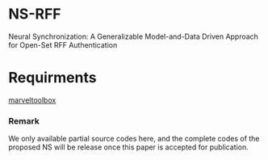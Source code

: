 # NS-RFF
Neural Synchronization: A Generalizable Model-and-Data Driven Approach for Open-Set RFF Authentication


# Requirments
[marveltoolbox](https://github.com/xrj-com/marveltoolbox)


### Remark
We only available partial source codes here, and the complete codes of the proposed NS will be release once this paper is accepted for publication.